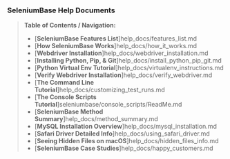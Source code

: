 ### SeleniumBase Help Documents
> **Table of Contents / Navigation:**
> - [**SeleniumBase Features List**]help_docs/features_list.md
> - [**How SeleniumBase Works**]help_docs/how_it_works.md
> - [**Webdriver Installation**]help_docs/webdriver_installation.md
> - [**Installing Python, Pip, & Git**]help_docs/install_python_pip_git.md
> - [**Python Virtual Env Tutorial**]help_docs/virtualenv_instructions.md
> - [**Verify Webdriver Installation**]help_docs/verify_webdriver.md
> - [**The Command Line Tutorial**]help_docs/customizing_test_runs.md
> - [**The Console Scripts Tutorial**]seleniumbase/console_scripts/ReadMe.md
> - [**SeleniumBase Method Summary**]help_docs/method_summary.md
> - [**MySQL Installation Overview**]help_docs/mysql_installation.md
> - [**Safari Driver Detailed Info**]help_docs/using_safari_driver.md
> - [**Seeing Hidden Files on macOS**]help_docs/hidden_files_info.md
> - [**SeleniumBase Case Studies**]help_docs/happy_customers.md

